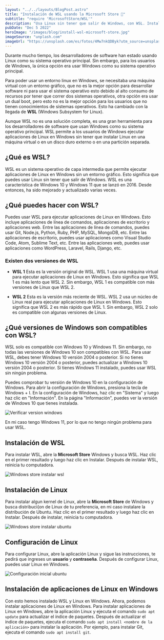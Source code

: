 ```yaml
---
layout: "../../layouts/BlogPost.astro"
title: "Instalación de WSL usando la Microsoft Store 🛒"
subtitle: "require 'MicrosoftStore/WSL'"
description: "Usa Linux sin tener que salir de Windows, con WSL. Instalación por medio de interfaz gráfica."
pubDate: "Dec 5 2022"
heroImage: "/images/blog/install-wsl-microsoft-store.jpg"
imageSource: "unplash.com"
imageUrl: "https://unsplash.com/es/fotos/4Mw7nkQDByk?utm_source=unsplash&utm_medium=referral&utm_content=creditShareLink"
---
```


Durante mucho tiempo, los desarrolladores de software han estado usando Linux como su sistema operativo principal. Sin embargo, para los usuarios de Windows, la única opción era usar Windows como su sistema operativo principal.

Para poder usar un entorno linux en Windows, se necesitaba una máquina virtual con un entorno gráfico, que no es la mejor opción para desarrollar software ni para usar el sistema operativo esto debido al alto consumo de recursos por tener que correr dos sistemas operativos, otra opción era usar un dual boot, pero esto no es la mejor opción para los usuarios que no tienen conocimientos de sistemas operativos. Esto ha cambiado con la llegada de **WSL** (Windows Subsystem for Linux).

Aunque WSL no es una solución completa, es una gran herramienta para los desarrolladores de software que usan Windows como su sistema operativo principal. WSL permite a los usuarios de Windows ejecutar aplicaciones de Linux en Windows sin tener que instalar Linux en una máquina virtual o en un disco duro externo o en una partición separada.

## ¿Qué es WSL?

WSL es un sistema operativo de capa intermedia que permite ejecutar aplicaciones de Linux en Windows sin un entorno gráfico. Esto significa que puedes usar Linux sin tener que salir de Windows. WSL es una característica de Windows 10 y Windows 11 que se lanzó en 2016. Desde entonces, ha sido mejorado y actualizado varias veces.

## ¿Qué puedes hacer con WSL?

Puedes usar WSL para ejecutar aplicaciones de Linux en Windows. Esto incluye aplicaciones de línea de comandos, aplicaciones de escritorio y aplicaciones web. Entre las aplicaciones de línea de comandos, puedes usar Git, Node.js, Python, Ruby, PHP, MySQL, MongoDB, etc. Entre las aplicaciones de escritorio, puedes usar aplicaciones como Visual Studio Code, Atom, Sublime Text, etc. Entre las aplicaciones web, puedes usar aplicaciones como WordPress, Laravel, Rails, Django, etc.

### Existen dos versiones de WSL

- **WSL 1** Esta es la versión original de WSL. WSL 1 usa una máquina virtual para ejecutar aplicaciones de Linux en Windows. Esto significa que WSL 1 es más lento que WSL 2. Sin embargo, WSL 1 es compatible con más versiones de Linux que WSL 2.

- **WSL 2** Esta es la versión más reciente de WSL. WSL 2 usa un núcleo de Linux real para ejecutar aplicaciones de Linux en Windows. Esto significa que WSL 2 es más rápido que WSL 1. Sin embargo, WSL 2 solo es compatible con algunas versiones de Linux.

## ¿Qué versiones de Windows son compatibles con WSL?

WSL solo es compatible con Windows 10 y Windows 11. Sin embargo, no todas las versiones de Windows 10 son compatibles con WSL. Para usar WSL, debes tener Windows 10 versión 2004 o posterior. Si no tienes Windows 10 versión 2004 o posterior, puedes actualizar a Windows 10 versión 2004 o posterior. Si tienes Windows 11 instalado, puedes usar WSL sin ningún problema.

Puedes comprobar tu versión de Windows 10 en la configuración de Windows. Para abrir la configuración de Windows, presiona la tecla de Windows + I. En la configuración de Windows, haz clic en "Sistema" y luego haz clic en "Información". En la página "Información", puedes ver la versión de Windows 10 que tienes instalada.

![Verificar version windows](/images/blogContent/install-wsl-microsoft-store/verificar-version-windows.png)

En mi caso tengo Windows 11, por lo que no tengo ningún problema para usar WSL.

## Instalación de WSL

Para instalar WSL, abre la **Microsoft Store** Windows y busca WSL. Haz clic en el primer resultado y luego haz clic en Instalar. Después de instalar WSL, reinicia tu computadora.

![Windows store instalar wsl](/images/blogContent/install-wsl-microsoft-store/windows-store-instalar-wsl.png)

## Instalación de Linux

Para instalar algun kernel de Linux, abre la **Microsoft Store** de Windows y busca distribuci{on de Linux de tu preferencia, en mi caso instalare la distribución de Ubuntu. Haz clic en el primer resultado y luego haz clic en Instalar. Después de instalar, reinicia tu computadora.

![Windows store instalar ubuntu](/images/blogContent/install-wsl-microsoft-store/windows-store-instalar-ubuntu.png)

## Configuración de Linux

Para configurar Linux, abre la aplicación Linux y sigue las instrucciones, te pedirá que ingreses un **usuario** y **contraseña**. Después de configurar Linux, puedes usar Linux en Windows.

![Configuración inicial ubuntu](/images/blogContent/install-wsl-microsoft-store/configuracion-inicial-ubuntu.png)

## Instalación de aplicaciones de Linux en Windows

Con esto hemos instalado WSL y Linux en Windows. Ahora, podemos instalar aplicaciones de Linux en Windows. Para instalar aplicaciones de Linux en Windows, abre la aplicación Linux y ejecuta el comando `sudo apt update` para actualizar el índice de paquetes. Después de actualizar el índice de paquetes, ejecuta el comando `sudo apt install <nombre de la aplicación>` para instalar la aplicación. Por ejemplo, para instalar Git, ejecuta el comando `sudo apt install git`.
